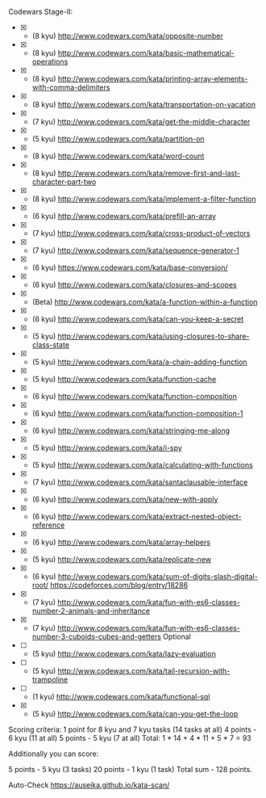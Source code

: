 Codewars Stage-II:
- [x] - (8 kyu) http://www.codewars.com/kata/opposite-number
- [x] - (8 kyu) http://www.codewars.com/kata/basic-mathematical-operations
- [x] - (8 kyu) http://www.codewars.com/kata/printing-array-elements-with-comma-delimiters
- [x] - (8 kyu) http://www.codewars.com/kata/transportation-on-vacation
- [x] - (7 kyu) http://www.codewars.com/kata/get-the-middle-character
- [x] - (5 kyu) http://www.codewars.com/kata/partition-on
- [x] - (8 kyu) http://www.codewars.com/kata/word-count
- [x] - (8 kyu) http://www.codewars.com/kata/remove-first-and-last-character-part-two
- [x] - (8 kyu) http://www.codewars.com/kata/implement-a-filter-function
- [x] - (6 kyu) http://www.codewars.com/kata/prefill-an-array
- [x] - (7 kyu) http://www.codewars.com/kata/cross-product-of-vectors
- [x] - (7 kyu) http://www.codewars.com/kata/sequence-generator-1
- [x] - (6 kyu) https://www.codewars.com/kata/base-conversion/
- [x] - (6 kyu) http://www.codewars.com/kata/closures-and-scopes
- [x] - (Beta) http://www.codewars.com/kata/a-function-within-a-function
- [x] - (6 kyu) http://www.codewars.com/kata/can-you-keep-a-secret
- [x] - (5 kyu) http://www.codewars.com/kata/using-closures-to-share-class-state
- [x] - (5 kyu) http://www.codewars.com/kata/a-chain-adding-function
- [x] - (5 kyu) http://www.codewars.com/kata/function-cache
- [x] - (6 kyu) http://www.codewars.com/kata/function-composition
- [x] - (6 kyu) http://www.codewars.com/kata/function-composition-1
- [x] - (6 kyu) http://www.codewars.com/kata/stringing-me-along
- [x] - (5 kyu) http://www.codewars.com/kata/i-spy
- [x] - (5 kyu) http://www.codewars.com/kata/calculating-with-functions
- [x] - (7 kyu) http://www.codewars.com/kata/santaclausable-interface
- [x] - (6 kyu) http://www.codewars.com/kata/new-with-apply
- [x] - (6 kyu) http://www.codewars.com/kata/extract-nested-object-reference
- [x] - (6 kyu) http://www.codewars.com/kata/array-helpers
- [x] - (5 kyu) http://www.codewars.com/kata/replicate-new
- [x] - (6 kyu) http://www.codewars.com/kata/sum-of-digits-slash-digital-root/ https://codeforces.com/blog/entry/18286
- [x] - (7 kyu) http://www.codewars.com/kata/fun-with-es6-classes-number-2-animals-and-inheritance
- [x] - (7 kyu) http://www.codewars.com/kata/fun-with-es6-classes-number-3-cuboids-cubes-and-getters
Optional
- [ ] - (5 kyu) http://www.codewars.com/kata/lazy-evaluation
- [ ] - (5 kyu) http://www.codewars.com/kata/tail-recursion-with-trampoline
- [ ] - (1 kyu) http://www.codewars.com/kata/functional-sql
- [x] - (5 kyu) http://www.codewars.com/kata/can-you-get-the-loop

Scoring criteria:
1 point for 8 kyu and 7 kyu tasks (14 tasks at all)
4 points - 6 kyu (11 at all)
5 points - 5 kyu (7 at all)
Total: 1 * 14 + 4 * 11 + 5 * 7 = 93

Additionally you can score:

5 points - 5 kyu (3 tasks)
20 points - 1 kyu (1 task)
Total sum - 128 points.

Auto-Check
https://auseika.github.io/kata-scan/